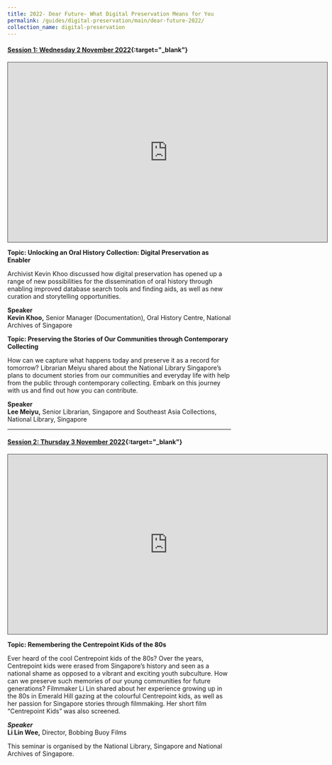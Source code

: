 ```yaml
---
title: 2022- Dear Future- What Digital Preservation Means for You
permalink: /guides/digital-preservation/main/dear-future-2022/
collection_name: digital-preservation
---
```




#### **[Session 1:  Wednesday 2 November 2022](https://nlb.ap.panopto.com/Panopto/Pages/Viewer.aspx?id=34514330-da17-4f1b-a02b-af560172500f){:target="_blank"}**

<div>
<iframe src="https://nlb.ap.panopto.com/Panopto/Pages/Embed.aspx?id=34514330-da17-4f1b-a02b-af560172500f&autoplay=false&offerviewer=true&showtitle=true&showbrand=false&captions=false&interactivity=all" height="405" width="720" style="border: 1px solid #464646;" allowfullscreen allow="autoplay"></iframe>
</div>

**Topic: Unlocking an Oral History Collection: Digital Preservation as Enabler**

Archivist Kevin Khoo discussed how digital preservation has opened up a range of new possibilities for the dissemination of oral history through enabling improved database search tools and finding aids, as well as new curation and storytelling opportunities.

**Speaker**
<Br>**Kevin Khoo,** Senior Manager (Documentation), Oral History Centre, National Archives of Singapore 



**Topic: Preserving the Stories of Our Communities through Contemporary Collecting**

How can we capture what happens today and preserve it as a record for tomorrow? Librarian Meiyu shared about the National Library Singapore’s plans to document stories from our communities and everyday life with help from the public through contemporary collecting. Embark on this journey with us and find out how you can contribute.

**Speaker**
<Br>**Lee Meiyu,** Senior Librarian, Singapore and Southeast Asia Collections, National Library, Singapore 



------------------------------------------------------------------------------------------------------------------------------------------




#### **[Session 2:  Thursday 3 November 2022](https://nlb.ap.panopto.com/Panopto/Pages/Viewer.aspx?id=0922f616-304e-40ef-a000-af5300375cf7){:target="_blank"}**

<div>
<iframe src="https://nlb.ap.panopto.com/Panopto/Pages/Embed.aspx?id=0922f616-304e-40ef-a000-af5300375cf7&autoplay=false&offerviewer=true&showtitle=true&showbrand=false&captions=false&interactivity=all" height="405" width="720" style="border: 1px solid #464646;" allowfullscreen allow="autoplay"></iframe>
</div>

**Topic: Remembering the Centrepoint Kids of the 80s**

Ever heard of the cool Centrepoint kids of the 80s? Over the years, Centrepoint kids were erased from Singapore’s history and seen as a national shame as opposed to a vibrant and exciting youth subculture. How can we preserve such memories of our young communities for future generations? Filmmaker Li Lin shared about her experience growing up in the 80s in Emerald Hill gazing at the colourful Centrepoint kids, as well as her passion for Singapore stories through filmmaking. Her short film “Centrepoint Kids” was also screened.

***Speaker***
<Br>**Li Lin Wee,** Director, Bobbing Buoy Films 




This seminar is organised by the National Library, Singapore and National Archives of Singapore.

 

